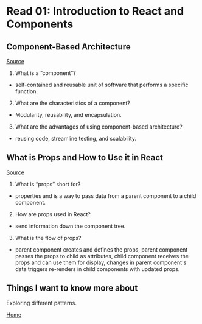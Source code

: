 # Read 01: Introduction to React and Components

## Component-Based Architecture

[Source](https://www.tutorialspoint.com/software_architecture_design/component_based_architecture.htm)

1. What is a “component”?

- self-contained and reusable unit of software that performs a specific function.

2. What are the characteristics of a component?

- Modularity, reusability, and encapsulation.

3. What are the advantages of using component-based architecture?

- reusing code, streamline testing, and scalability.


## What is Props and How to Use it in React

[Source](https://itnext.io/what-is-props-and-how-to-use-it-in-react-da307f500da0)

1. What is “props” short for?

- properties and is a way to pass data from a parent component to a child component.

2. How are props used in React?

- send information down the component tree.

3. What is the flow of props?

- parent component creates and defines the props, parent component passes the props to child as attributes, child component receives the props and can use them for display, changes in parent component's data triggers re-renders in child components with updated props.


## Things I want to know more about 

Exploring different patterns.

[Home](README.md)
